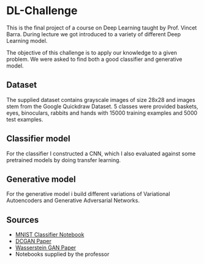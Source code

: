 # DL-Challenge

This is the final project of a course on Deep Learning taught by Prof. Vincet Barra. During lecture we got introduced to a variety of different Deep Learning model.

The objective of this challenge is to apply our knowledge to a given problem. We were asked to find both a good classifier and generative model.

## Dataset

The supplied dataset contains grayscale images of size 28x28 and images stem from the Google Quickdraw Dataset. 5 classes were provided baskets, eyes, binoculars, rabbits and hands with 15000 training examples and 5000 test examples.

## Classifier model

For the classifier I constructed a CNN, which I also evaluated against some pretrained models by doing transfer learning.

## Generative model

For the generative model i build different variations of Variational Autoencoders and Generative Adversarial Networks.

## Sources

- [MNIST Classifier Notebook](https://www.kaggle.com/code/cdeotte/how-to-choose-cnn-architecture-mnist)
- [DCGAN Paper](https://arxiv.org/pdf/1511.06434)
- [Wasserstein GAN Paper](https://arxiv.org/pdf/1701.07875)
- Notebooks supplied by the professor
